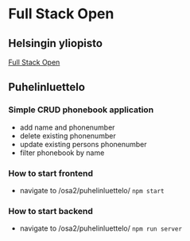 # Full Stack Open
## Helsingin yliopisto
[Full Stack Open](https://fullstackopen.com/)

## Puhelinluettelo
### Simple CRUD phonebook application

* add name and phonenumber
* delete existing phonenumber 
* update existing persons phonenumber
* filter phonebook by name

### How to start frontend

* navigate to /osa2/puhelinluettelo/
```npm start```


### How to start backend

* navigate to /osa2/puhelinluettelo/
```npm run server```

